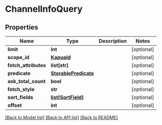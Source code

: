 # ChannelInfoQuery

## Properties
Name | Type | Description | Notes
------------ | ------------- | ------------- | -------------
**limit** | **int** |  | [optional] 
**scope_id** | [**KapuaId**](KapuaId.md) |  | [optional] 
**fetch_attributes** | **list[str]** |  | [optional] 
**predicate** | [**StorablePredicate**](StorablePredicate.md) |  | [optional] 
**ask_total_count** | **bool** |  | [optional] 
**fetch_style** | **str** |  | [optional] 
**sort_fields** | [**list[SortField]**](SortField.md) |  | [optional] 
**offset** | **int** |  | [optional] 

[[Back to Model list]](../README.md#documentation-for-models) [[Back to API list]](../README.md#documentation-for-api-endpoints) [[Back to README]](../README.md)



